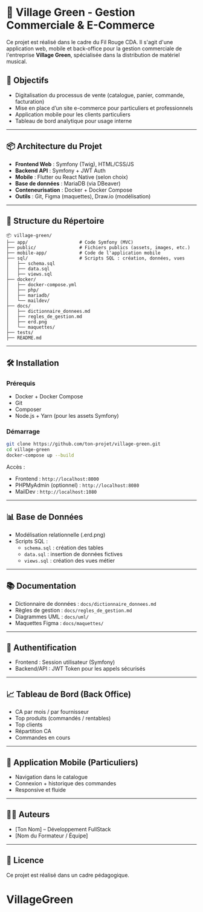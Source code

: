 # 🎸 Village Green - Gestion Commerciale & E-Commerce

Ce projet est réalisé dans le cadre du Fil Rouge CDA. Il s'agit d'une application web, mobile et back-office pour la gestion commerciale de l'entreprise **Village Green**, spécialisée dans la distribution de matériel musical.

## 🚀 Objectifs

- Digitalisation du processus de vente (catalogue, panier, commande, facturation)
- Mise en place d’un site e-commerce pour particuliers et professionnels
- Application mobile pour les clients particuliers
- Tableau de bord analytique pour usage interne

---

## 📦 Architecture du Projet

- **Frontend Web** : Symfony (Twig), HTML/CSS/JS
- **Backend API** : Symfony + JWT Auth
- **Mobile** : Flutter ou React Native (selon choix)
- **Base de données** : MariaDB (via DBeaver)
- **Conteneurisation** : Docker + Docker Compose
- **Outils** : Git, Figma (maquettes), Draw.io (modélisation)

---

## 📁 Structure du Répertoire

```
📦 village-green/
├── app/                   # Code Symfony (MVC)
├── public/                # Fichiers publics (assets, images, etc.)
├── mobile-app/            # Code de l'application mobile
├── sql/                   # Scripts SQL : création, données, vues
│   ├── schema.sql
│   ├── data.sql
│   ├── views.sql
├── docker/
│   ├── docker-compose.yml
│   ├── php/
│   ├── mariadb/
│   └── maildev/
├── docs/
│   ├── dictionnaire_donnees.md
│   ├── regles_de_gestion.md
│   ├── erd.png
│   └── maquettes/
├── tests/
├── README.md
```

---

## 🛠️ Installation

### Prérequis

- Docker + Docker Compose
- Git
- Composer
- Node.js + Yarn (pour les assets Symfony)

### Démarrage

```bash
git clone https://github.com/ton-projet/village-green.git
cd village-green
docker-compose up --build
```

Accès :

- Frontend : `http://localhost:8000`
- PHPMyAdmin (optionnel) : `http://localhost:8080`
- MailDev : `http://localhost:1080`

---

## 📊 Base de Données

- Modélisation relationnelle (.erd.png)
- Scripts SQL :
  - `schema.sql` : création des tables
  - `data.sql` : insertion de données fictives
  - `views.sql` : création des vues métier

---

## 📚 Documentation

- Dictionnaire de données : `docs/dictionnaire_donnees.md`
- Règles de gestion : `docs/regles_de_gestion.md`
- Diagrammes UML : `docs/uml/`
- Maquettes Figma : `docs/maquettes/`

---

## 🔐 Authentification

- Frontend : Session utilisateur (Symfony)
- Backend/API : JWT Token pour les appels sécurisés

---

## 📈 Tableau de Bord (Back Office)

- CA par mois / par fournisseur
- Top produits (commandés / rentables)
- Top clients
- Répartition CA
- Commandes en cours

---

## 📱 Application Mobile (Particuliers)

- Navigation dans le catalogue
- Connexion + historique des commandes
- Responsive et fluide

---

## 👨‍💻 Auteurs

- [Ton Nom] – Développement FullStack
- [Nom du Formateur / Équipe]

---

## 📄 Licence

Ce projet est réalisé dans un cadre pédagogique.
# VillageGreen
